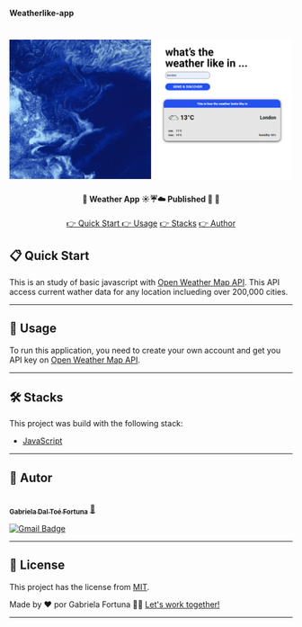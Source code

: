 **Weatherlike-app**


<h1 align="center">
    <img alt="WeatherApp" title="#WeatherApp" src="./screenshots/print2.png" />
</h1>

<h4 align="center"> 
	🚧  Weather App ☀️☔☁️ Published 🚀 🚧
</h4>

<p align="center">
 <a href="#-quick-start"> 👉 Quick Start </a>
 <a href="#-Usage"> 👉 Usage</a>
 <a href="#-Stacks"> 👉 Stacks</a>
 <a href="#-author"> 👉 Author</a> 

</p>


## 📋 Quick Start 

This is an study of basic javascript with [Open Weather Map API](https://openweathermap.org/api). This API access current wather data for any location inclueding over 200,000 cities.


---

## 🚀 Usage

To run this application, you need to create your own account and get you API key on [Open Weather Map API](https://openweathermap.org/api). 

---


## 🛠 Stacks

This project was build with the following stack:

- [JavaScript](https://developer.mozilla.org/pt-BR/docs/Web/JavaScript)

---

## 🦸 Autor

<a href="https://www.linkedin.com/in/gabrielafortuna/?locale=en_US">
 <img style="border-radius: 50%;" src="https://avatars.githubusercontent.com/u/42356396?v=4" width="100px;" alt=""/>
 <br />
 <sub><b>Gabriela Dal Toé Fortuna</b></sub></a> <a href="https://medium.com/@gabigabai" title="Medium">🚀</a>
 <br />

[![Gmail Badge](https://img.shields.io/badge/-gabrieladaltoe@gmail.com-c14438?style=flat-square&logo=Gmail&logoColor=white&link=mailto:tgmarinho@gmail.com)](mailto:gabrieladaltoe@gmail.com)

---

## 📝 License

This project has the license from [MIT](./LICENSE).

Made by ❤️ por Gabriela Fortuna 👋🏽 [Let's work together!](https://www.linkedin.com/in/gabrielafortuna/?locale=en_US)

---
